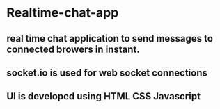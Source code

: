 # Realtime-chat-app

## real time chat application to send messages to connected browers in instant.
## **socket.io** is used for web socket connections
## UI is developed using **HTML** **CSS** **Javascript**
